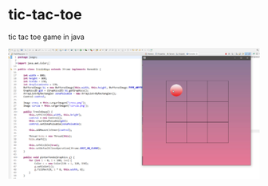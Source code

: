 # tic-tac-toe
tic tac toe game in java

![alt text](https://github.com/CarlosDev88/tic-tac-toe/blob/main/Tres_En_Raya/captura/tresEnRaya.gif)
